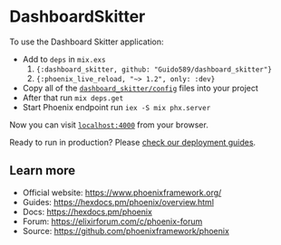 # DashboardSkitter

To use the Dashboard Skitter application:

* Add to `deps` in `mix.exs`
  <ol>
    <li><code>{:dashboard_skitter, github: "Guido589/dashboard_skitter"}</code> </li>
    <li><code>{:phoenix_live_reload, "~> 1.2", only: :dev}</code> </li>
  </ol>  
* Copy all of the [`dashboard_skitter/config`](https://github.com/Guido589/dashboard_skitter/tree/main/config) files into your project
* After that run `mix deps.get`
* Start Phoenix endpoint run `iex -S mix phx.server`

Now you can visit [`localhost:4000`](http://localhost:4000) from your browser.

Ready to run in production? Please [check our deployment guides](https://hexdocs.pm/phoenix/deployment.html).

## Learn more

  * Official website: https://www.phoenixframework.org/
  * Guides: https://hexdocs.pm/phoenix/overview.html
  * Docs: https://hexdocs.pm/phoenix
  * Forum: https://elixirforum.com/c/phoenix-forum
  * Source: https://github.com/phoenixframework/phoenix
